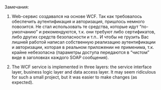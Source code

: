Замечания:

1) Web-сервис создавался на основе WCF. Так как требовалось обеспечить аутентификация и авторизация, пришлось немного повозится. Не стал использовать те средства, которые идут “по-умолчанию” и рекомендуются, т.к. они требуют либо сертификатов, либо других средств безопасности и т.п.. И чтобы не грузить Вас лишней работой написал собственную реализацию аутентификации и авторизации, которая в реальном приложении не применима, т.к. крайне небезопасна (параметры доступа передаются в “чистом” виде в заголовках каждого SOAP сообщения).

2) The WCF service is implemented in three layers: the service interface layer, business logic layer and data access layer. It may seem ridiculous for such a small project, but it was easier to make changes (as expected). 